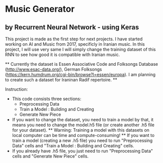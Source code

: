 # Music Generator 
## by Recurrent Neural Network - using Keras 

This project is made as the first step for next projects. I have started working on AI and Music from 2017, specificly in Iranian music. In this project, I will use very same I will simply change the training dataset of this RNN to see how good it is compatible with Iranian music.

** Currently the dataset is  Essen Associative Code and Folksongs Database (http://www.esac-data.org/), German Folksongs (https://kern.humdrum.org/cgi-bin/browse?l=essen/europa). 
I am planning to create such a dataset for Iraninan Radif repertoire. **

Instruction: 
- This code consists three sections: 
    * Preprocessing Data
    * Train a Model : Building and Creating
    * Generate New Piece
- If you want to change the dataset, you need to train a model by that, it means you need to change the model.h5 file (or create another .h5 file for your dataset).
** Warning: Training a model with this datasets on local computer can be time and compute-consuming! **
If you want to train a model (creating a new .h5 file) you need to run "Preprocessing Data" cells and "Train a Model : Building and Creating" cells.
- If you already have .h5 file, you just need to run "Preprocessing Data" cells and "Generate New Piece" cells. 



